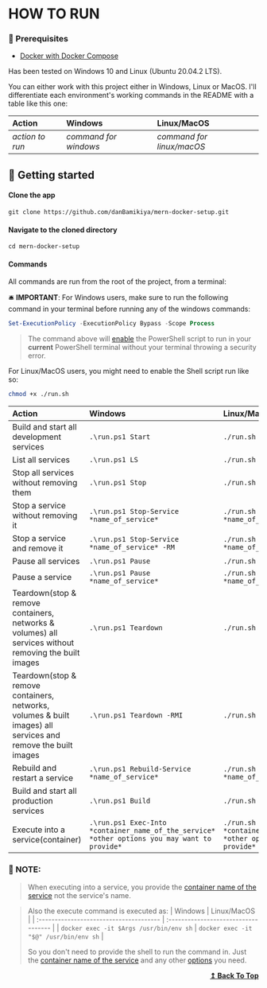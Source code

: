 <h1 id="header">HOW TO RUN</h1>

<h3> 🌱 Prerequisites </h3>

- [Docker with Docker Compose](https://docs.docker.com/get-docker/)

Has been tested on Windows 10 and Linux (Ubuntu 20.04.2 LTS).

You can either work with this project either in Windows, Linux or MacOS. I'll differentiate each environment's working commands in the README with a table like this one:

| Action          | Windows               | Linux/MacOS               |
| :-------------- | :-------------------- | :------------------------ |
| _action to run_ | _command for windows_ | _command for linux/macOS_ |

## 🏁 Getting started

#### Clone the app

```
git clone https://github.com/danBamikiya/mern-docker-setup.git
```

#### Navigate to the cloned directory

```
cd mern-docker-setup
```

#### Commands

All commands are run from the root of the project, from a terminal:

🛎️ **IMPORTANT**: For Windows users, make sure to run the following command in your terminal before running any of the windows commands:

```ps1
Set-ExecutionPolicy -ExecutionPolicy Bypass -Scope Process
```

> The command above will [enable](https://go.microsoft.com/fwlink/?LinkID=135170) the PowerShell script to run in your **current** PowerShell terminal without your terminal throwing a security error.

For Linux/MacOS users, you might need to enable the Shell script run like so:

```sh
chmod +x ./run.sh
```

| Action                                                                                                                 | Windows                                                                                       | Linux/MacOS                                                                                  |
| :--------------------------------------------------------------------------------------------------------------------- | :-------------------------------------------------------------------------------------------- | :------------------------------------------------------------------------------------------- |
| Build and start all development services                                                                      | `.\run.ps1 Start`                                                                             | `./run.sh start`                                                                             |
| List all services                                                                                             | `.\run.ps1 LS`                                                                                | `./run.sh ls`                                                                                |
| Stop all services without removing them                                                                       | `.\run.ps1 Stop`                                                                              | `./run.sh stop`                                                                              |
| Stop a service without removing it                                                                            | `.\run.ps1 Stop-Service *name_of_service*`                                                    | `./run.sh stop_service *name_of_service*`                                                    |
| Stop a service and remove it                                                                                  | `.\run.ps1 Stop-Service *name_of_service* -RM`                                                | `./run.sh stop_service *name_of_service* RM=true`                                            |
| Pause all services                                                                                            | `.\run.ps1 Pause`                                                                             | `./run.sh pause`                                                                             |
| Pause a service                                                                                               | `.\run.ps1 Pause *name_of_service*`                                                           | `./run.sh pause *name_of_service*`                                                           |
| Teardown(stop & remove containers, networks & volumes) all services without removing the built images         | `.\run.ps1 Teardown`                                                                          | `./run.sh teardown`                                                                          |
| Teardown(stop & remove containers, networks, volumes & built images) all services and remove the built images | `.\run.ps1 Teardown -RMI`                                                                     | `./run.sh teardown RMI=true`                                                                 |
| Rebuild and restart a service                                                                                 | `.\run.ps1 Rebuild-Service *name_of_service*`                                                 | `./run.sh rebuild_service *name_of_service*`                                                 |
| Build and start all production services                                                                       | `.\run.ps1 Build`                                                                             | `./run.sh build`                                                                             |
| Execute into a service(container)                                                                             | `.\run.ps1 Exec-Into *container_name_of_the_service* *other options you may want to provide*` | `./run.sh exec_into *container_name_of_the_service* *other options you may want to provide*` |

### 📑 NOTE:

> When executing into a service, you provide the [container name of the service](./docker-compose.yml) not the service's name.

> Also the execute command is executed as:
> | Windows | Linux/MacOS |
> | :-------------------------------------- | :----------------------------------- |
> | `docker exec -it $Args /usr/bin/env sh` | `docker exec -it "$@" /usr/bin/env sh` |
>
> So you don't need to provide the shell to run the command in. Just the [container name of the service](./docker-compose.yml) and any other [options](https://docs.docker.com/compose/reference/exec/) you need.


<div align="right">
    <b><a href="#header">↥ Back To Top</a></b>
</div>